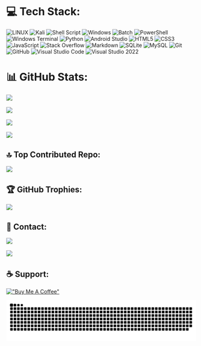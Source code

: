 # 💻 Tech Stack:
![LINUX](https://img.shields.io/badge/Linux-FCC624?style=for-the-badge&logo=linux&logoColor=black) ![Kali](https://img.shields.io/badge/Kali-268BEE?style=for-the-badge&logo=kalilinux&logoColor=white) ![Shell Script](https://img.shields.io/badge/shell_script-%23121011.svg?style=for-the-badge&logo=gnu-bash&logoColor=white) ![Windows](https://img.shields.io/badge/Windows-0078D6?style=for-the-badge&logo=windows&logoColor=white) ![Batch](https://img.shields.io/badge/batch-%23000000.svg?style=for-the-badge&logo=windows-terminal&logoColor=white) ![PowerShell](https://img.shields.io/badge/PowerShell-%235391FE.svg?style=for-the-badge&logo=powershell&logoColor=white) ![Windows Terminal](https://img.shields.io/badge/Windows%20Terminal-%234D4D4D.svg?style=for-the-badge&logo=windows-terminal&logoColor=white) ![Python](https://img.shields.io/badge/python-3670A0?style=for-the-badge&logo=python&logoColor=ffdd54) ![Android Studio](https://img.shields.io/badge/Android%20Studio-3DDC84?style=for-the-badge&logo=android-studio&logoColor=white) ![HTML5](https://img.shields.io/badge/html5-%23E34F26.svg?style=for-the-badge&logo=html5&logoColor=white) ![CSS3](https://img.shields.io/badge/css3-%231572B6.svg?style=for-the-badge&logo=css3&logoColor=white) ![JavaScript](https://img.shields.io/badge/javascript-%23323330.svg?style=for-the-badge&logo=javascript&logoColor=%23F7DF1E) ![Stack Overflow](https://img.shields.io/badge/-Stackoverflow-FE7A16?style=for-the-badge&logo=stack-overflow&logoColor=white) ![Markdown](https://img.shields.io/badge/markdown-%23000000.svg?style=for-the-badge&logo=markdown&logoColor=white) ![SQLite](https://img.shields.io/badge/sqlite-%2307405e.svg?style=for-the-badge&logo=sqlite&logoColor=white) ![MySQL](https://img.shields.io/badge/mysql-4479A1.svg?style=for-the-badge&logo=mysql&logoColor=white) ![Git](https://img.shields.io/badge/git-%23F05033.svg?style=for-the-badge&logo=git&logoColor=white) ![GitHub](https://img.shields.io/badge/github-%23121011.svg?style=for-the-badge&logo=github&logoColor=white) ![Visual Studio Code](https://img.shields.io/badge/Visual%20Studio%20Code-0078d7.svg?style=for-the-badge&logo=visual-studio-code&logoColor=white) ![Visual Studio 2022](https://img.shields.io/badge/Visual%20Studio%202022-5C2D91?style=for-the-badge&logo=visual-studio&logoColor=white)

# 📊 GitHub Stats:
[![](https://streak-stats.demolab.com/?user=isPique&theme=radical)](https://git.io/streak-stats)<br>

![](https://github-readme-stats.vercel.app/api?username=isPique&show_icons=true&theme=radical)<br>

![](https://github-readme-stats.vercel.app/api/top-langs/?username=isPique&layout=compact&theme=radical)<br>

![](https://komarev.com/ghpvc/?username=isPique&style=for-the-badge)

## 🔝 Top Contributed Repo:

![](https://github-contributor-stats.vercel.app/api?username=isPique&theme=radical&limit=5&combine_all_yearly_contributions=true&hide_contributor_rank=false)

## 🏆 GitHub Trophies:
![](https://github-profile-trophy.vercel.app/?username=isPique&theme=radical&no-frame=false&no-bg=false&margin-w=4)

## 💬 Contact:

[![](https://dcbadge.limes.pink/api/shield/559385460124680222)](https://discord.com/users/559385460124680222)

[![](https://discord-readme-badge.vercel.app/api?id=559385460124680222)](https://discord.com/users/559385460124680222)

## ☕️ Support:

[!["Buy Me A Coffee"](https://www.buymeacoffee.com/assets/img/custom_images/orange_img.png)](https://www.buymeacoffee.com/ispique)

![Snake animation](https://raw.githubusercontent.com/isPique/isPique/output/github-contribution-grid-snake-dark.svg)
